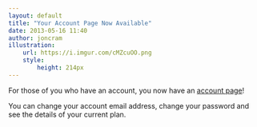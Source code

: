 ```yaml
---
layout: default
title: "Your Account Page Now Available"
date: 2013-05-16 11:40
author: joncram
illustration:
    url: https://i.imgur.com/cMZcuOO.png
    style:
        height: 214px
---
```


For those of you who have an account, you now have an [account page](https://gears.simplytestable.com/account/)!

You can change your account email address, change your password
and see the details of your current plan.
